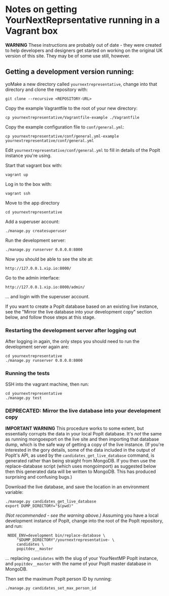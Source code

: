 # Notes on getting YourNextReprsentative running in a Vagrant box

**WARNING** These instructions are probably out of date - they
were created to help developers and designers get started on
working on the original UK version of this site. They may be of
some use still, however.

## Getting a development version running:

yoMake a new directory called `yournextrepresentative`, change
into that directory and clone the repository with:

    git clone --recursive <REPOSITORY-URL>

Copy the example Vagrantfile to the root of your new directory:

    cp yournextrepresentative/Vagrantfile-example ./Vagrantfile

Copy the example configuration file to `conf/general.yml`:

    cp yournextrepresentative/conf/general.yml-example yournextrepresentative/conf/general.yml

Edit `yournextrepresentative/conf/general.yml` to fill in details of
the PopIt instance you're using.

Start that vagrant box with:

    vagrant up

Log in to the box with:

    vagrant ssh

Move to the app directory

    cd yournextrepresentative

Add a superuser account:

    ./manage.py createsuperuser

Run the development server:

    ./manage.py runserver 0.0.0.0:8000

Now you should be able to see the site at:

    http://127.0.0.1.xip.io:8000/

Go to the admin interface:

    http://127.0.0.1.xip.io:8000/admin/

... and login with the superuser account.

If you want to create a PopIt database based on an existing live
instance, see the "Mirror the live database into your
development copy" section below, and follow those steps at this
stage.

### Restarting the development server after logging out

After logging in again, the only steps you should need to run
the development server again are:

    cd yournextrepresentative
    ./manage.py runserver 0.0.0.0:8000

### Running the tests

SSH into the vagrant machine, then run:

    cd yournextrepresentative
    ./manage.py test

### DEPRECATED: Mirror the live database into your development copy

**IMPORTANT WARNING** This procedure works to some extent, but
essentially corrupts the data in your local PopIt database. It's
*not* the same as running mongoexport on the live site and then
importing that database dump, which is the safe way of getting a
copy of the live instance.  (If you're interested in the gory
details, some of the data included in the output of PopIt's API,
as used by the `candidates_get_live_database` command, is
generated rather than being straight from MongoDB. If you then
use the replace-database script (which uses mongoimport) as
suggested below then this generated data will be written to
MongoDB.  This has produced surprising and confusing bugs.)

Download the live database, and save the location in an
environment variable:

    ./manage.py candidates_get_live_database
    export DUMP_DIRECTORY="$(pwd)"

*(Not recommended - see the warning above.)*  Assuming you have a
local development instance of PopIt, change into the root of the
PopIt repository, and run:

     NODE_ENV=development bin/replace-database \
         "$DUMP_DIRECTORY"/yournextrepresentative- \
         candidates \
         popitdev__master

... replacing `candidates` with the slug of your YourNextMP
PopIt instance, and `popitdev__master` with the name of your PopIt
master database in MongoDB.

Then set the maximum PopIt person ID by running:

    ./manage.py candidates_set_max_person_id
